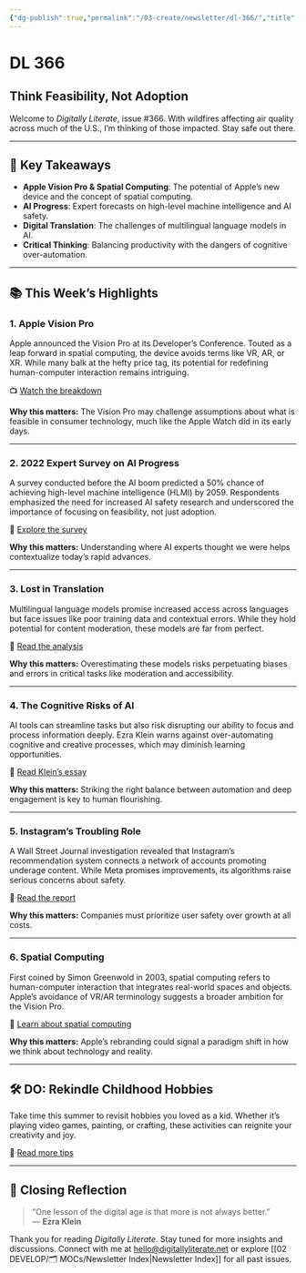 ```yaml
---
{"dg-publish":true,"permalink":"/03-create/newsletter/dl-366/","title":"Think Feasibility, Not Adoption","tags":["instagram","social-media","spatial-computing"]}
---
```



# DL 366

## Think Feasibility, Not Adoption

Welcome to _Digitally Literate_, issue #366. With wildfires affecting air quality across much of the U.S., I’m thinking of those impacted. Stay safe out there.

---

## 🔖 Key Takeaways

- **Apple Vision Pro & Spatial Computing**: The potential of Apple’s new device and the concept of spatial computing.
- **AI Progress**: Expert forecasts on high-level machine intelligence and AI safety.
- **Digital Translation**: The challenges of multilingual language models in AI.
- **Critical Thinking**: Balancing productivity with the dangers of cognitive over-automation.

---

## 📚 This Week’s Highlights

### 1. **Apple Vision Pro**
Apple announced the Vision Pro at its Developer’s Conference. Touted as a leap forward in spatial computing, the device avoids terms like VR, AR, or XR. While many balk at the hefty price tag, its potential for redefining human-computer interaction remains intriguing.

📺 [Watch the breakdown](https://www.youtube.com/watch?v=e3flLL_nAas)

**Why this matters:** The Vision Pro may challenge assumptions about what is feasible in consumer technology, much like the Apple Watch did in its early days.

---

### 2. **2022 Expert Survey on AI Progress**
A survey conducted before the AI boom predicted a 50% chance of achieving high-level machine intelligence (HLMI) by 2059. Respondents emphasized the need for increased AI safety research and underscored the importance of focusing on feasibility, not just adoption.

📖 [Explore the survey](https://aiimpacts.org/2022-expert-survey-on-progress-in-ai/)

**Why this matters:** Understanding where AI experts thought we were helps contextualize today’s rapid advances.

---

### 3. **Lost in Translation**
Multilingual language models promise increased access across languages but face issues like poor training data and contextual errors. While they hold potential for content moderation, these models are far from perfect.

📖 [Read the analysis](https://cdt.org/insights/lost-in-translation-large-language-models-in-non-english-content-analysis/)

**Why this matters:** Overestimating these models risks perpetuating biases and errors in critical tasks like moderation and accessibility.

---

### 4. **The Cognitive Risks of AI**
AI tools can streamline tasks but also risk disrupting our ability to focus and process information deeply. Ezra Klein warns against over-automating cognitive and creative processes, which may diminish learning opportunities.

📖 [Read Klein’s essay](https://archive.ph/f45RV)

**Why this matters:** Striking the right balance between automation and deep engagement is key to human flourishing.

---

### 5. **Instagram’s Troubling Role**
A Wall Street Journal investigation revealed that Instagram’s recommendation system connects a network of accounts promoting underage content. While Meta promises improvements, its algorithms raise serious concerns about safety.

📖 [Read the report](https://archive.ph/ps6fp)

**Why this matters:** Companies must prioritize user safety over growth at all costs.

---

### 6. **Spatial Computing**
First coined by Simon Greenwold in 2003, spatial computing refers to human-computer interaction that integrates real-world spaces and objects. Apple’s avoidance of VR/AR terminology suggests a broader ambition for the Vision Pro.

📖 [Learn about spatial computing](https://en.wikipedia.org/wiki/Spatial_computing)

**Why this matters:** Apple’s rebranding could signal a paradigm shift in how we think about technology and reality.

---

## 🛠️ DO: Rekindle Childhood Hobbies
Take time this summer to revisit hobbies you loved as a kid. Whether it’s playing video games, painting, or crafting, these activities can reignite your creativity and joy.

📖 [Read more tips](https://lifehacker.com/how-to-get-back-into-your-favorite-childhood-hobby-1850510930)

---

## 🌟 Closing Reflection

> “One lesson of the digital age is that more is not always better.”  
> — **Ezra Klein**

Thank you for reading _Digitally Literate_. Stay tuned for more insights and discussions. Connect with me at [hello@digitallyliterate.net](mailto:hello@digitallyliterate.net) or explore [[02 DEVELOP/🗂️ MOCs/Newsletter Index\|Newsletter Index]] for all past issues.
